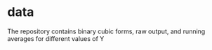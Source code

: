 # data
The repository contains binary cubic forms, raw output, and running averages for different values of Y
